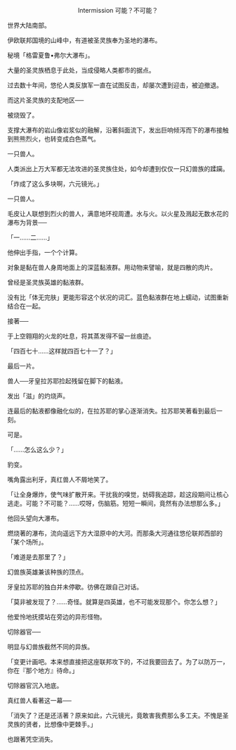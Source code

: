 <p align="center">Intermission 可能？不可能？</p>

世界大陆南部。

伊欧联邦国境的山峰中，有道被圣灵族奉为圣地的瀑布。

秘境「格雷夏鲁•弗尔大瀑布」。

大量的圣灵族栖息于此处，当成侵略人类都市的据点。

过去数十年间，悠伦人类反旗军一直在试图反击，却屡次遭到迎击，被迫撤退。

而这片圣灵族的支配地区──

被烧毁了。

支撑大瀑布的岩山像岩浆似的融解，沿著斜面流下，发出巨响倾泻而下的瀑布接触到熊熊烈火，也转变成白色蒸气。

一只兽人。

人类派出上万大军都无法攻进的圣灵族住处，如今却遭到仅仅一只幻兽族的蹂躏。

「炸成了这么多块啊，六元镜光。」

一只兽人。

毛皮让人联想到烈火的兽人，满意地环视周遭。水与火。以火星及溅起无数水花的瀑布为背景──

「一……二……」

他伸出手指，一个个计算。

对象是黏在兽人身周地面上的深蓝黏液群。用动物来譬喻，就是四散的肉片。

曾经是圣灵族英雄的黏液群。

没有比「体无完肤」更能形容这个状况的词汇。蓝色黏液群在地上蠕动，试图重新结合在一起。

接著──

于上空翱翔的火龙的吐息，将其蒸发得不留一丝痕迹。

「四百七十……这样就四百七十一了？」

最后一片。

兽人──牙皇拉苏耶捡起残留在脚下的黏液。

发出「滋」的灼烧声。

连最后的黏液都像融化似的，在拉苏耶的掌心逐渐消失。拉苏耶笑著看到最后一刻。

可是。

「……怎么这么少？」

豹变。

嘴角露出利牙，真红兽人不屑地笑了。

「让全身爆炸，使气味扩散开来。干扰我的嗅觉，妨碍我追踪，趁这段期间让核心逃走。可能？不可能？……哎呀，伤脑筋。短短一瞬间，竟然有办法想那么多。」

他回头望向大瀑布。

燃烧著的瀑布，流向遥远下方大湿原中的大河。而那条大河通往悠伦联邦西部的「某个场所」。

「难道是去那里了？」

幻兽族英雄兼该种族的顶点。

牙皇拉苏耶的独白并未停歇。彷佛在跟自己对话。

「莫非被发现了？……奇怪。就算是四英雄，也不可能发现那个。你怎么想？」

他爱怜地抚摸站在旁边的异形怪物。

切除器官──

明显与幻兽族截然不同的异族。

「变更计画吧。本来想直接把这座联邦攻下的，不过我要回去了。为了以防万一，你在『那个地方』待命。」

切除器官沉入地底。

真红兽人看著这一幕──

「消失了？还是还活著？原来如此，六元镜光，竟敢害我费那么多工夫。不愧是圣灵族的贤者，比想像中更棘手。」

也跟著凭空消失。

